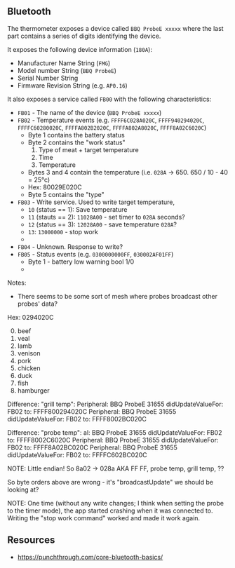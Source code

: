 ## Bluetooth

The thermometer exposes a device called `BBQ ProbeE xxxxx` where the last part
contains a series of digits identifying the device.

It exposes the following device information (`180A`):

- Manufacturer Name String (`FMG`)
- Model number String (`BBQ ProbeE`)
- Serial Number String
- Firmware Revision String (e.g. `AP0.16`)

It also exposes a service called `FB00` with the following characteristics:

- `FB01` - The name of the device (`BBQ ProbeE xxxxx`)
- `FB02` - Temperature events (e.g. `FFFF6C028A020C`, `FFFF940294020C`, `FFFFC60280020C`, `FFFFA802B2020C`, `FFFFA802A8020C`, `FFFF8A02C6020C`)
  - Byte 1 contains the battery status
  - Byte 2 contains the "work status"
    1. Type of meat + target temperature
    2. Time
    3. Temperature
  - Bytes 3 and 4 contain the temperature (i.e. `028A` -> 650. 650 / 10 - 40 = 25°c)
  - Hex:  80029E020C
  - Byte 5 contains the "type"
- `FB03` - Write service. Used to write target temperature,
  - `10` (status == 1): Save temperature
  - `11` (stauts == 2): `11028A00` - set timer to `028A` seconds?
  - `12` (status == 3): `12028A00` - save temperature `028A`?
  - `13`: `13000000` - stop work
  -
- `FB04` - Unknown. Response to write?
- `FB05` - Status events (e.g. `0300000000FF`, `030002AF01FF`)
  - Byte 1 - battery low warning bool 1/0
  -



Notes:

- There seems to be some sort of mesh where probes broadcast other probes' data?


Hex:  0294020C

0. beef
1. veal
2. lamb
3. venison
4. pork
5. chicken
6. duck
7. fish
8. hamburger

Difference: "grill temp":
Peripheral: BBQ ProbeE 31655 didUpdateValueFor: FB02 to: FFFF800294020C
Peripheral: BBQ ProbeE 31655 didUpdateValueFor: FB02 to: FFFF8002BC020C

Difference: "probe temp":
al: BBQ ProbeE 31655 didUpdateValueFor: FB02 to: FFFF8002C6020C
Peripheral: BBQ ProbeE 31655 didUpdateValueFor: FB02 to: FFFF8A02BC020C
Peripheral: BBQ ProbeE 31655 didUpdateValueFor: FB02 to: FFFFC602BC020C

NOTE: Little endian! So 8a02 -> 028a AKA FF FF, probe temp, grill temp, ??

So byte orders above are wrong - it's "broadcastUpdate" we should be looking at?

NOTE: One time (without any write changes; I think when setting the probe to
the timer mode), the app started crashing when it was connected to. Writing the
"stop work command" worked and made it work again.

## Resources

- <https://punchthrough.com/core-bluetooth-basics/>
